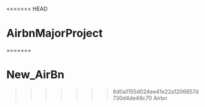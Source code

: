<<<<<<< HEAD
# AirbnMajorProject
=======
# New_AirBn
>>>>>>> 6d0a1155d024ee41e22a1206857d730d4de46c70
Airbn
